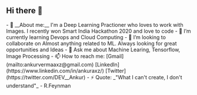 ## Hi there 👋

<!--
**Ankuraxz/Ankuraxz** is a ✨ _special_ ✨ repository because its `README.md` (this file) appears on your GitHub profile.
--!>


- 🔭 __About me:__ I'm a Deep Learning Practioner who loves to work with Images. I recently won Smart India Hackathon 2020 and love to code
- 🌱 I’m currently learning Devops and Cloud Computing 
- 👯 I’m looking to collaborate on Almost anything related to ML. Always looking for great opportunities and Ideas
- 💬 Ask me about Machine Learing, Tensorflow, Image Processing
- 📫 How to reach me: [Gmail](mailto:ankurvermaaxz@gmail.com)  [LinkedIn](https://www.linkedin.com/in/ankuraxz/)  [Twitter](https://twitter.com/DEV__Ankur) 
- ⚡ Quote: _"What I can't create, I don't understand"_ - R.Feynman

